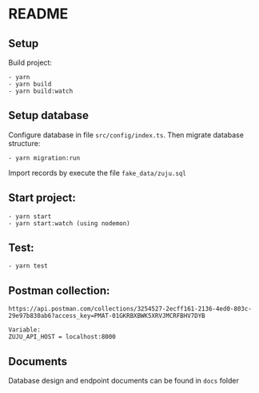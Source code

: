 # README

## Setup
Build project:
```
- yarn
- yarn build
- yarn build:watch
```

## Setup database
Configure database in file `src/config/index.ts`.
Then migrate database structure:
```
- yarn migration:run
```
Import records by execute the file `fake_data/zuju.sql`


## Start project:
```
- yarn start
- yarn start:watch (using nodemon)
```

## Test:
```
- yarn test
```

## Postman collection:
```
https://api.postman.com/collections/3254527-2ecff161-2136-4ed0-803c-29e97b830ab6?access_key=PMAT-01GKRBXBWK5XRVJMCRFBHV7DYB

Variable:
ZUJU_API_HOST = localhost:8000
```

## Documents
Database design and endpoint documents can be found in `docs` folder
